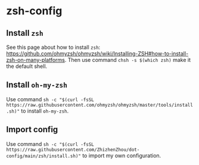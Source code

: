 # zsh-config
## Install `zsh`
See this page about how to install `zsh`: https://github.com/ohmyzsh/ohmyzsh/wiki/Installing-ZSH#how-to-install-zsh-on-many-platforms.
Then use command `chsh -s $(which zsh)` make it the default shell.
## Install `oh-my-zsh`
Use command `sh -c "$(curl -fsSL https://raw.githubusercontent.com/ohmyzsh/ohmyzsh/master/tools/install.sh)"` to install `oh-my-zsh`.
## Import config
Use command `sh -c "$(curl -fsSL https://raw.githubusercontent.com/ZhizhenZhou/dot-config/main/zsh/install.sh)"` to import my own configuration.
